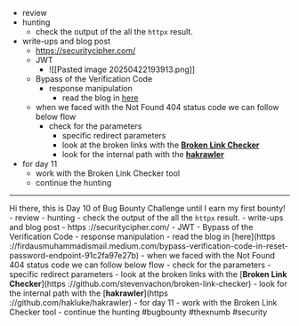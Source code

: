 - review
- hunting
	- check the output of the all the `httpx` result.
- write-ups and blog post
	- https://securitycipher.com/
	- JWT
		- ![[Pasted image 20250422193913.png]]
	- Bypass of the Verification Code
		- response manipulation
			- read the blog in [here](https://firdausmuhammadismail.medium.com/bypass-verification-code-in-reset-password-endpoint-91c2fa97e27b)
	- when we faced with the Not Found 404 status code we can follow below flow
		- check for the parameters
			- specific redirect parameters
			- look at the broken links with the [**Broken Link Checker**](https://github.com/stevenvachon/broken-link-checker)
			- look for the internal path with the [**hakrawler**](https://github.com/hakluke/hakrawler)
- for day 11
	- work with the Broken Link Checker tool
	- continue the hunting




---

Hi there, this is Day 10 of Bug Bounty Challenge until I earn my first bounty! - review - hunting - check the output of the all the `httpx` result. - write-ups and blog post - https ://securitycipher.com/ - JWT - Bypass of the Verification Code - response manipulation - read the blog in [here](https ://firdausmuhammadismail.medium.com/bypass-verification-code-in-reset-password-endpoint-91c2fa97e27b) - when we faced with the Not Found 404 status code we can follow below flow - check for the parameters - specific redirect parameters - look at the broken links with the [**Broken Link Checker**](https ://github.com/stevenvachon/broken-link-checker) - look for the internal path with the [**hakrawler**](https ://github.com/hakluke/hakrawler) - for day 11 - work with the Broken Link Checker tool - continue the hunting #bugbounty #thexnumb #security